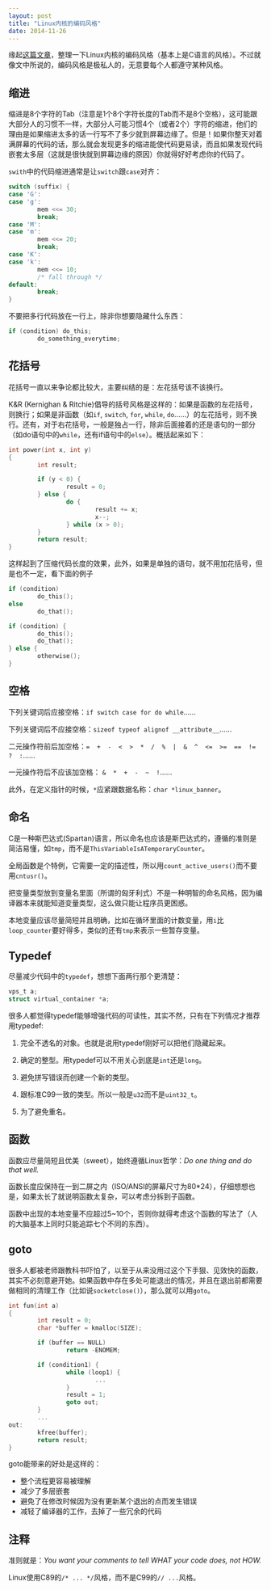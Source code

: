 ```yaml
---
layout: post
title: "Linux内核的编码风格"
date: 2014-11-26
---
```

缘起[这篇文章](https://www.kernel.org/doc/Documentation/CodingStyle)，整理一下Linux内核的编码风格（基本上是C语言的风格）。不过就像文中所说的，编码风格是极私人的，无意要每个人都遵守某种风格。

## 缩进
缩进是8个字符的Tab（注意是1个8个字符长度的Tab而不是8个空格），这可能跟大部分人的习惯不一样，大部分人可能习惯4个（或者2个）字符的缩进，他们的理由是如果缩进太多的话一行写不了多少就到屏幕边缘了。但是！如果你整天对着满屏幕的代码的话，那么就会发现更多的缩进能使代码更易读，而且如果发现代码嵌套太多层（这就是很快就到屏幕边缘的原因）你就得好好考虑你的代码了。

`swith`中的代码缩进通常是让`switch`跟`case`对齐：

```c
switch (suffix) {
case 'G':
case 'g':
		mem <<= 30;
		break;
case 'M':
case 'm':
		mem <<= 20;
		break;
case 'K':
case 'k':
		mem <<= 10;
		/* fall through */
default:
		break;
}
```

不要把多行代码放在一行上，除非你想要隐藏什么东西：

```c
if (condition) do_this;
		do_something_everytime;
```

## 花括号
花括号一直以来争论都比较大，主要纠结的是：左花括号该不该换行。

K&R (Kernighan & Ritchie)倡导的括号风格是这样的：如果是函数的左花括号，则换行；如果是非函数（如`if`, `switch`, `for`, `while`, `do`……）的左花括号，则不换行。还有，对于右花括号，一般是独占一行，除非后面接着的还是语句的一部分（如do语句中的`while`，还有if语句中的`else`）。概括起来如下：

```c
int power(int x, int y)
{
		int result;

		if (y < 0) {
				result = 0;
		} else {
				do {
						result += x;
						x--;
				} while (x > 0); 
		}
		return result;
}
```

这样起到了压缩代码长度的效果，此外，如果是单独的语句，就不用加花括号，但是也不一定，看下面的例子

```c
if (condition)
		do_this();
else
		do_that();

if (condition) {
		do_this();
		do_that();
} else {
		otherwise();
}
```

## 空格
下列关键词后应接空格：`if switch case for do while`……

下列关键词后不应接空格：`sizeof typeof alignof __attribute__`……

二元操作符前后加空格：`=  +  -  <  >  *  /  %  |  &  ^  <=  >=  ==  !=  ?  :`……

一元操作符后不应该加空格： `&  *  +  -  ~  !`……

此外，在定义指针的时候，`*`应紧跟数据名称：`char *linux_banner`。

## 命名
C是一种斯巴达式(Spartan)语言，所以命名也应该是斯巴达式的，遵循的准则是简洁易懂，如`tmp`，而不是`ThisVariableIsATemporaryCounter`。

全局函数是个特例，它需要一定的描述性，所以用`count_active_users()`而不要用`cntusr()`。

把变量类型放到变量名里面（所谓的匈牙利式）不是一种明智的命名风格，因为编译器本来就能知道变量类型，这么做只能让程序员更困惑。

本地变量应该尽量简短并且明确，比如在循环里面的计数变量，用`i`比`loop_counter`要好得多，类似的还有`tmp`来表示一些暂存变量。

## Typedef
尽量减少代码中的`typedef`，想想下面两行那个更清楚：

```c
vps_t a;
struct virtual_container *a;
```

很多人都觉得typedef能够增强代码的可读性，其实不然，只有在下列情况才推荐用typedef:

1. 完全不透名的对象。也就是说用typedef刚好可以把他们隐藏起来。

2. 确定的整型。用typedef可以不用关心到底是`int`还是`long`。

3. 避免拼写错误而创建一个新的类型。

4. 跟标准C99一致的类型。所以一般是`u32`而不是`uint32_t`。

5. 为了避免重名。

## 函数
函数应尽量简短且优美（sweet），始终遵循Linux哲学：*Do one thing and do that well.*

函数长度应保持在一到二屏之内（ISO/ANSI的屏幕尺寸为80*24），仔细想想也是，如果太长了就说明函数太复杂，可以考虑分拆到子函数。

函数中出现的本地变量不应超过5~10个，否则你就得考虑这个函数的写法了（人的大脑基本上同时只能追踪七个不同的东西）。

## goto
很多人都被老师跟教科书吓怕了，以至于从来没用过这个下手狠、见效快的函数，其实不必刻意避开她。如果函数中存在多处可能退出的情况，并且在退出前都需要做相同的清理工作（比如说`socketclose()`），那么就可以用`goto`。

```c
int fun(int a)
{
		int result = 0;
		char *buffer = kmalloc(SIZE);

		if (buffer == NULL)
				return -ENOMEM;

		if (condition1) {
				while (loop1) {
						...
				}
				result = 1;
				goto out;
		}
		...
out:
		kfree(buffer);
		return result;
}
```

goto能带来的好处是这样的：

* 整个流程更容易被理解
* 减少了多层嵌套
* 避免了在修改时候因为没有更新某个退出的点而发生错误
* 减轻了编译器的工作，去掉了一些冗余的代码

## 注释
准则就是：*You want your comments to tell WHAT your code does, not HOW.*

Linux使用C89的`/* ... */`风格，而不是C99的`// ...`风格。
